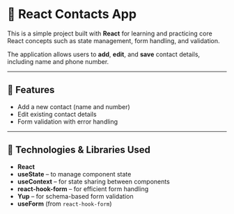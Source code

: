# 📘 React Contacts App

This is a simple project built with **React** for learning and practicing core React concepts such as state management, form handling, and validation.

The application allows users to **add**, **edit**, and **save** contact details, including name and phone number.

---

## 🚀 Features

- Add a new contact (name and number)
- Edit existing contact details
- Form validation with error handling

---

## 🧰 Technologies & Libraries Used

- **React**
- **useState** – to manage component state
- **useContext** – for state sharing between components
- **react-hook-form** – for efficient form handling
- **Yup** – for schema-based form validation
- **useForm** (from `react-hook-form`)
